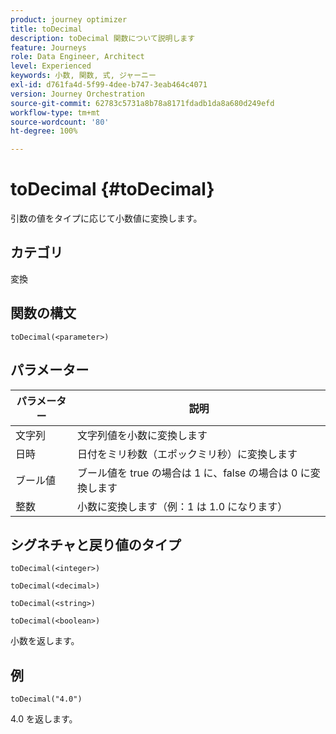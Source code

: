 ```yaml
---
product: journey optimizer
title: toDecimal
description: toDecimal 関数について説明します
feature: Journeys
role: Data Engineer, Architect
level: Experienced
keywords: 小数, 関数, 式, ジャーニー
exl-id: d761fa4d-5f99-4dee-b747-3eab464c4071
version: Journey Orchestration
source-git-commit: 62783c5731a8b78a8171fdadb1da8a680d249efd
workflow-type: tm+mt
source-wordcount: '80'
ht-degree: 100%

---
```


# toDecimal {#toDecimal}

引数の値をタイプに応じて小数値に変換します。

## カテゴリ

変換

## 関数の構文

`toDecimal(<parameter>)`

## パラメーター

| パラメーター | 説明 |
|--- |--- |
| 文字列 | 文字列値を小数に変換します |
| 日時 | 日付をミリ秒数（エポックミリ秒）に変換します |
| ブール値 | ブール値を true の場合は 1 に、false の場合は 0 に変換します |
| 整数 | 小数に変換します（例：1 は 1.0 になります） |

## シグネチャと戻り値のタイプ

`toDecimal(<integer>)`

`toDecimal(<decimal>)`

`toDecimal(<string>)`

`toDecimal(<boolean>)`

小数を返します。

## 例

`toDecimal("4.0")`

4.0 を返します。
